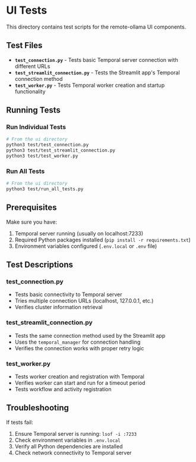 # UI Tests

This directory contains test scripts for the remote-ollama UI components.

## Test Files

- **`test_connection.py`** - Tests basic Temporal server connection with different URLs
- **`test_streamlit_connection.py`** - Tests the Streamlit app's Temporal connection method
- **`test_worker.py`** - Tests Temporal worker creation and startup functionality

## Running Tests

### Run Individual Tests

```bash
# From the ui directory
python3 test/test_connection.py
python3 test/test_streamlit_connection.py  
python3 test/test_worker.py
```

### Run All Tests

```bash
# From the ui directory
python3 test/run_all_tests.py
```

## Prerequisites

Make sure you have:
1. Temporal server running (usually on localhost:7233)
2. Required Python packages installed (`pip install -r requirements.txt`)
3. Environment variables configured (`.env.local` or `.env` file)

## Test Descriptions

### test_connection.py
- Tests basic connectivity to Temporal server
- Tries multiple connection URLs (localhost, 127.0.0.1, etc.)
- Verifies cluster information retrieval

### test_streamlit_connection.py  
- Tests the same connection method used by the Streamlit app
- Uses the `temporal_manager` for connection handling
- Verifies the connection works with proper retry logic

### test_worker.py
- Tests worker creation and registration with Temporal
- Verifies worker can start and run for a timeout period
- Tests workflow and activity registration

## Troubleshooting

If tests fail:
1. Ensure Temporal server is running: `lsof -i :7233`
2. Check environment variables in `.env.local`
3. Verify all Python dependencies are installed
4. Check network connectivity to Temporal server
